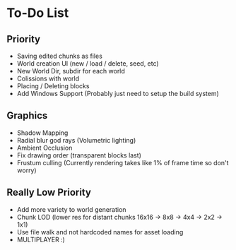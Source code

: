 # To-Do List
## Priority
- Saving edited chunks as files
- World creation UI (new / load / delete, seed, etc)
- New World Dir, subdir for each world 
- Colissions with world
- Placing / Deleting blocks 
- Add Windows Support (Probably just need to setup the build system)

## Graphics
- Shadow Mapping
- Radial blur god rays (Volumetric lighting)
- Ambient Occlusion
- Fix drawing order (transparent blocks last)
- Frustum culling (Currently rendering takes like 1% of frame time so don't worry)

## Really Low Priority
- Add more variety to world generation
- Chunk LOD (lower res for distant chunks 16x16 -> 8x8 -> 4x4 -> 2x2 -> 1x1)
- Use file walk and not hardcoded names for asset loading
- MULTIPLAYER :)
